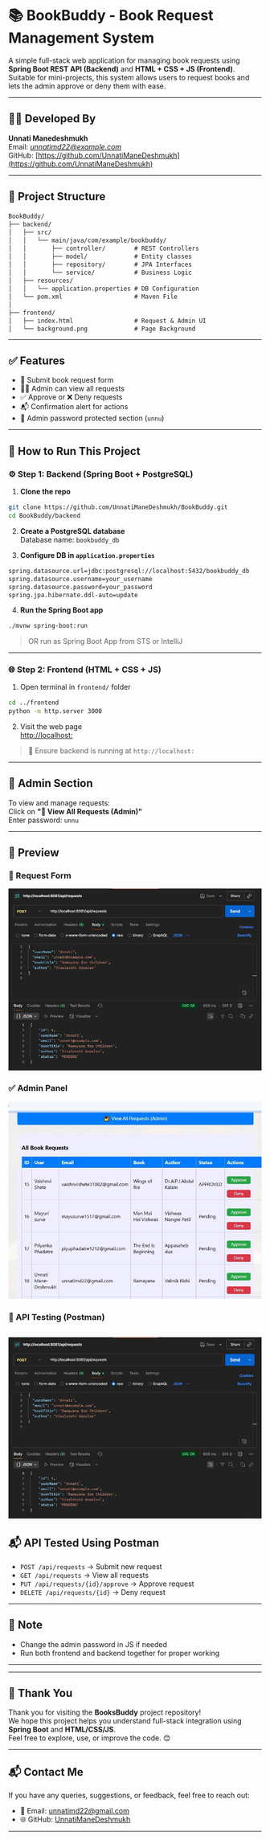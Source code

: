# 📚 BookBuddy - Book Request Management System

A simple full-stack web application for managing book requests using **Spring Boot REST API (Backend)** and **HTML + CSS + JS (Frontend)**. Suitable for mini-projects, this system allows users to request books and lets the admin approve or deny them with ease.

---

## 👨‍💻 Developed By

**Unnati Manedeshmukh**  
Email: *unnatimd22@example.com*  
GitHub: [https://github.com/UnnatiManeDeshmukh](https://github.com/UnnatiManeDeshmukh)

---

## 📁 Project Structure

```
BookBuddy/
├── backend/
│   ├── src/
│   │   └── main/java/com/example/bookbuddy/
│   │       ├── controller/        # REST Controllers
│   │       ├── model/             # Entity classes
│   │       ├── repository/        # JPA Interfaces
│   │       └── service/           # Business Logic
│   ├── resources/
│   │   └── application.properties # DB Configuration
│   └── pom.xml                    # Maven File
│
├── frontend/
│   ├── index.html                 # Request & Admin UI
│   └── background.png             # Page Background
```

---

## ✅ Features

- 📩 Submit book request form
- 👨‍💼 Admin can view all requests
- ✅ Approve or ❌ Deny requests
- 📬 Confirmation alert for actions
- 🔐 Admin password protected section (`unnu`)

---

## 🚀 How to Run This Project

### ⚙️ Step 1: Backend (Spring Boot + PostgreSQL)

1. **Clone the repo**  
```bash
git clone https://github.com/UnnatiManeDeshmukh/BookBuddy.git
cd BookBuddy/backend
```

2. **Create a PostgreSQL database**  
Database name: `bookbuddy_db` 

3. **Configure DB in `application.properties`**  
```properties
spring.datasource.url=jdbc:postgresql://localhost:5432/bookbuddy_db
spring.datasource.username=your_username
spring.datasource.password=your_password
spring.jpa.hibernate.ddl-auto=update
```

4. **Run the Spring Boot app**  
```bash
./mvnw spring-boot:run
```
> OR run as Spring Boot App from STS or IntelliJ

---

### 🌐 Step 2: Frontend (HTML + CSS + JS)

1. Open terminal in `frontend/` folder  
```bash
cd ../frontend
python -m http.server 3000
```

2. Visit the web page  
[http://localhost:](http://localhost:)

> 📢 Ensure backend is running at `http://localhost:`

---

## 🔐 Admin Section

To view and manage requests:  
Click on **"🔐 View All Requests (Admin)"**  
Enter password: `unnu`

---

## 📸 Preview

### 🧾 Request Form  
![Request Form](https://github.com/UnnatiManeDeshmukh/BooksBuddy/blob/main/Frontend1/POST_OP.JPG)

### ✅ Admin Panel  
![Admin Panel](https://github.com/UnnatiManeDeshmukh/BooksBuddy/blob/main/Frontend1/OutPut1.JPG)



### 🧪 API Testing (Postman)  
![API Postman Output](https://github.com/UnnatiManeDeshmukh/BooksBuddy/blob/main/Frontend1/POST_OP.JPG)
---

## 📬 API Tested Using Postman

- `POST /api/requests` → Submit new request  
- `GET /api/requests` → View all requests  
- `PUT /api/requests/{id}/approve` → Approve request  
- `DELETE /api/requests/{id}` → Deny request

---

## 📌 Note

- Change the admin password in JS if needed
- Run both frontend and backend together for proper working

---

---

## 🙏 Thank You

Thank you for visiting the **BooksBuddy** project repository!  
We hope this project helps you understand full-stack integration using **Spring Boot** and **HTML/CSS/JS**.  
Feel free to explore, use, or improve the code. 😊



---

## 📬 Contact Me

If you have any queries, suggestions, or feedback, feel free to reach out:

- 📧 Email: unnatimd22@gmail.com  
- 🌐 GitHub: [UnnatiManeDeshmukh](https://github.com/UnnatiManeDeshmukh)

---
